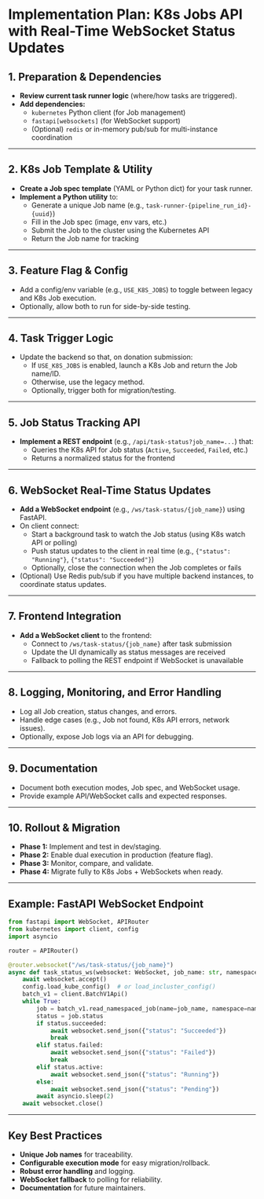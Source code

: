 # Implementation Plan: K8s Jobs API with Real-Time WebSocket Status Updates

## 1. Preparation & Dependencies
- **Review current task runner logic** (where/how tasks are triggered).
- **Add dependencies:**
  - `kubernetes` Python client (for Job management)
  - `fastapi[websockets]` (for WebSocket support)
  - (Optional) `redis` or in-memory pub/sub for multi-instance coordination

---

## 2. K8s Job Template & Utility
- **Create a Job spec template** (YAML or Python dict) for your task runner.
- **Implement a Python utility** to:
  - Generate a unique Job name (e.g., `task-runner-{pipeline_run_id}-{uuid}`)
  - Fill in the Job spec (image, env vars, etc.)
  - Submit the Job to the cluster using the Kubernetes API
  - Return the Job name for tracking

---

## 3. Feature Flag & Config
- Add a config/env variable (e.g., `USE_K8S_JOBS`) to toggle between legacy and K8s Job execution.
- Optionally, allow both to run for side-by-side testing.

---

## 4. Task Trigger Logic
- Update the backend so that, on donation submission:
  - If `USE_K8S_JOBS` is enabled, launch a K8s Job and return the Job name/ID.
  - Otherwise, use the legacy method.
  - Optionally, trigger both for migration/testing.

---

## 5. Job Status Tracking API
- **Implement a REST endpoint** (e.g., `/api/task-status?job_name=...`) that:
  - Queries the K8s API for Job status (`Active`, `Succeeded`, `Failed`, etc.)
  - Returns a normalized status for the frontend

---

## 6. WebSocket Real-Time Status Updates
- **Add a WebSocket endpoint** (e.g., `/ws/task-status/{job_name}`) using FastAPI.
- On client connect:
  - Start a background task to watch the Job status (using K8s watch API or polling)
  - Push status updates to the client in real time (e.g., `{"status": "Running"}`, `{"status": "Succeeded"}`)
  - Optionally, close the connection when the Job completes or fails
- (Optional) Use Redis pub/sub if you have multiple backend instances, to coordinate status updates.

---

## 7. Frontend Integration
- **Add a WebSocket client** to the frontend:
  - Connect to `/ws/task-status/{job_name}` after task submission
  - Update the UI dynamically as status messages are received
  - Fallback to polling the REST endpoint if WebSocket is unavailable

---

## 8. Logging, Monitoring, and Error Handling
- Log all Job creation, status changes, and errors.
- Handle edge cases (e.g., Job not found, K8s API errors, network issues).
- Optionally, expose Job logs via an API for debugging.

---

## 9. Documentation
- Document both execution modes, Job spec, and WebSocket usage.
- Provide example API/WebSocket calls and expected responses.

---

## 10. Rollout & Migration
- **Phase 1:** Implement and test in dev/staging.
- **Phase 2:** Enable dual execution in production (feature flag).
- **Phase 3:** Monitor, compare, and validate.
- **Phase 4:** Migrate fully to K8s Jobs + WebSockets when ready.

---

## Example: FastAPI WebSocket Endpoint

```python
from fastapi import WebSocket, APIRouter
from kubernetes import client, config
import asyncio

router = APIRouter()

@router.websocket("/ws/task-status/{job_name}")
async def task_status_ws(websocket: WebSocket, job_name: str, namespace: str = "default"):
    await websocket.accept()
    config.load_kube_config()  # or load_incluster_config()
    batch_v1 = client.BatchV1Api()
    while True:
        job = batch_v1.read_namespaced_job(name=job_name, namespace=namespace)
        status = job.status
        if status.succeeded:
            await websocket.send_json({"status": "Succeeded"})
            break
        elif status.failed:
            await websocket.send_json({"status": "Failed"})
            break
        elif status.active:
            await websocket.send_json({"status": "Running"})
        else:
            await websocket.send_json({"status": "Pending"})
        await asyncio.sleep(2)
    await websocket.close()
```

---

## Key Best Practices
- **Unique Job names** for traceability.
- **Configurable execution mode** for easy migration/rollback.
- **Robust error handling** and logging.
- **WebSocket fallback** to polling for reliability.
- **Documentation** for future maintainers. 